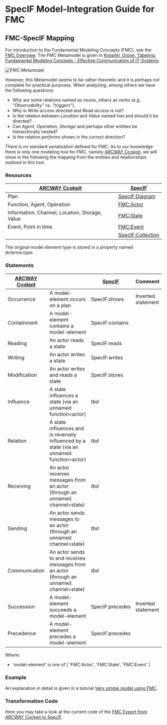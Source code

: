 ﻿# SpecIF Model-Integration Guide for FMC

## FMC-SpecIF Mapping

For introduction to the Fundamental Modeling Concepts (FMC), see the [FMC Overview](http://f-m-c.org/). 
The FMC Metamodel is given in [Knöpfel, Gröne, Tabeling: Fundamental Modeling Concepts - Effective Communication of IT-Systems](https://www.wiley.com/en-us/Fundamental+Modeling+Concepts%3A+Effective+Communication+of+IT+Systems-p-9780470027103).

![FMC Metamodel](./images/FMC-Metamodel.png)

However, this Metamodel seems to be rather theoretic and it is perhaps not complete for practical purposes. 
When analyzing, among others we have the following questions:
- Why are some relations named as nouns, others as verbs (e.g. *"Observability"* vs. *"triggers"*).
- Why is *Write access* directed and *Read access* is not?
- Is the relation between *Location* and *Value* named *has* and should it be directed?
- Can *Agent*, *Operation*, *Storage* and perhaps other entities be hierarchically nested?
- Is the relation *performs* shown in the correct direction?

There is no standard serialization defined for FMC. As to our knowledge there is only one modeling tool for FMC, namely [ARCWAY Ccokpit](https://arcway.com),
we will show in the following the mapping from the entities and relationships realized in this tool.

### Resources

| [ARCWAY Ccokpit](https://arcway.com) | [SpecIF](https://specif.de) |
| --- | --- |
| Plan | [SpecIF:Diagram](https://specif.de/apps/view#import=../examples/Vocabulary.specifz;view=doc;node=N-vocjQYmvtlIzcGsieVchOGhCUmb) |
| Function, Agent, Operation | [FMC:Actor](https://specif.de/apps/view#import=../examples/Vocabulary.specifz;view=doc;node=N-4NoXVcSzSs07Htg4959SJnDEm0D) |
| Information, Channel, Location, Storage, Value | [FMC:State](https://specif.de/apps/view#import=../examples/Vocabulary.specifz;view=doc;node=N-yeUw4dc3iTxk7PHLdQo7efxLvBc) |
| Event, Point in time | [FMC:Event](https://specif.de/apps/view#import=../examples/Vocabulary.specifz;view=doc;node=N-8HwdIxFap0pTQ5JiE31I1BQJ15z) |
|  | [SpecIF:Collection](https://specif.de/apps/view#import=../examples/Vocabulary.specifz;view=doc;node=N-MCUw5EHwNYxa9wqMtctM4J2A2G8) |

The original model element type is stored in a property named _dcterms:type_. 

### Statements

| [ARCWAY Ccokpit](https://arcway.com) |  | [SpecIF](https://specif.de) | Comment |
| --- | --- | --- | --- |
| Occurrence | A model-element occurs on a plan | SpecIF:shows | Inverted statement |
| Containment | A model-element contains a model-element | SpecIF:contains |  |
| Reading | An actor reads a state | SpecIF:reads |  |
| Writing | An actor writes a state | SpecIF:writes |  |
| Modification | An actor writes and reads a state | SpecIF:stores |  |
| Influence | A state influences a state (via an unnamed function=actor) | *tbd* |  |
| Relation | A state influences and is reversely influenced by a state (via an unnamed function=actor) | *tbd* |  |
| Receiving | An actor receives messages from an actor (through an unnamed channel=state) | *tbd* |  |
| Sending | An actor sends messages to an actor (through an unnamed channel=state) | *tbd* |  |
| Communication | An actor sends to and receives messages from an actor (through an unnamed channel=state) | *tbd* |  |
| Succession | A model-element succeeds a model-element | SpecIF:precedes | Inverted statement |
| Precedence | A model-element precedes a model-element | SpecIF:precedes |  |

Where:
- 'model-element' is one of [ 'FMC:Actor', 'FMC:State', 'FMC:Event' ]

### Example

An explanation in detail is given in a tutorial [Very simple model using FMC](https://github.com/GfSE/SpecIF/blob/master/tutorials/v1.0/06_Very-Simple-Model-FMC.md).

### Transformation Code

Here you may take a look at the current code of the [FMC Export from ARCWAY Cockpit to SpecIF](https://github.com/GfSE/ARCWAY-to-SpecIF-Exporter/blob/master/source/SpecIF-Export.rpttpl).


